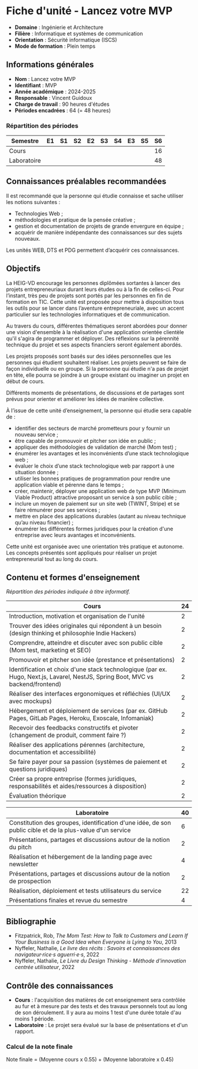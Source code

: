 # Fiche d'unité - Lancez votre MVP

- **Domaine** : Ingénierie et Architecture
- **Filière** : Informatique et systèmes de communication
- **Orientation** : Sécurité informatique (ISCS)
- **Mode de formation** : Plein temps

## Informations générales

- **Nom** : Lancez votre MVP
- **Identifiant** : MVP
- **Année académique** : 2024-2025
- **Responsable** : Vincent Guidoux
- **Charge de travail** : 90 heures d'études
- **Périodes encadrées** : 64 (= 48 heures)

### Répartition des périodes

| Semestre    | E1  | S1  | S2  | E2  | S3  | S4  | E3  | S5  | S6  |
| ----------- | --- | --- | --- | --- | --- | --- | --- | --- | --- |
| Cours       |     |     |     |     |     |     |     |     | 16  |
| Laboratoire |     |     |     |     |     |     |     |     | 48  |

## Connaissances préalables recommandées

Il est recommandé que la personne qui étudie connaisse et sache utiliser les
notions suivantes :

- Technologies Web ;
- méthodologies et pratique de la pensée créative ;
- gestion et documentation de projets de grande envergure en équipe ;
- acquérir de manière indépendante des connaissances sur des sujets nouveaux.

Les unités WEB, DTS et PDG permettent d’acquérir ces connaissances.

## Objectifs

La HEIG-VD encourage les personnes diplômées sortantes à lancer des projets
entrepreneuriaux durant leurs études ou à la fin de celles-ci. Pour l’instant,
très peu de projets sont portés par les personnes en fin de formation en TIC.
Cette unité est proposée pour mettre à disposition tous les outils pour se
lancer dans l’aventure entrepreneuriale, avec un accent particulier sur les
technologies informatiques et de communication.

Au travers du cours, différentes thématiques seront abordées pour donner une
vision d'ensemble à la réalisation d'une application orientée clientèle qu'il
s'agira de programmer et déployer. Des réflexions sur la pérennité technique du
projet et ses aspects financiers seront également abordés.

Les projets proposés sont basés sur des idées personnelles que les personnes qui
étudient souhaitent réaliser. Les projets peuvent se faire de façon individuelle
ou en groupe. Si la personne qui étudie n'a pas de projet en tête, elle pourra
se joindre à un groupe existant ou imaginer un projet en début de cours.

Différents moments de présentations, de discussions et de partages sont prévus
pour orienter et améliorer les idées de manière collective.

À l’issue de cette unité d’enseignement, la personne qui étudie sera capable de
:

- identifier des secteurs de marché prometteurs pour y fournir un nouveau
  service ;
- être capable de promouvoir et pitcher son idée en public ;
- appliquer des méthodologies de validation de marché (Mom test) ;
- énumérer les avantages et les inconvénients d’une stack technologique web ;
- évaluer le choix d’une stack technologique web par rapport à une situation
  donnée ;
- utiliser les bonnes pratiques de programmation pour rendre une application
  viable et pérenne dans le temps ;
- créer, maintenir, déployer une application web de type MVP (Minimum Viable
  Product) attractive proposant un service à son public cible ;
- inclure un moyen de paiement sur un site web (TWINT, Stripe) et se faire
  rémunérer pour ses services ;
- mettre en place des applications durables (autant au niveau technique qu’au
  niveau financier) ;
- énumérer les différentes formes juridiques pour la création d'une entreprise
  avec leurs avantages et inconvénients.

Cette unité est organisée avec une orientation très pratique et autonome. Les
concepts présentés sont appliqués pour réaliser un projet entrepreneurial tout
au long du cours.

## Contenu et formes d'enseignement

_Répartition des périodes indiquée à titre informatif._

| Cours                                                                                                                            | 24  |
| -------------------------------------------------------------------------------------------------------------------------------- | --- |
| Introduction, motivation et organisation de l'unité                                                                              | 2   |
| Trouver des idées originales qui répondent à un besoin (design thinking et philosophie Indie Hackers)                            | 2   |
| Comprendre, atteindre et discuter avec son public cible (Mom test, marketing et SEO)                                             | 2   |
| Promouvoir et pitcher son idée (prestance et présentations)                                                                      | 2   |
| Identification et choix d'une stack technologique (par ex. Hugo, Next.js, Lavarel, NestJS, Spring Boot, MVC vs backend/frontend) | 2   |
| Réaliser des interfaces ergonomiques et réfléchies (UI/UX avec mockups)                                                          | 2   |
| Hébergement et déploiement de services (par ex. GitHub Pages, GitLab Pages, Heroku, Exoscale, Infomaniak)                        | 2   |
| Recevoir des feedbacks constructifs et pivoter (changement de produit, comment faire ?)                                          | 2   |
| Réaliser des applications pérennes (architecture, documentation et accessibilité)                                                | 2   |
| Se faire payer pour sa passion (systèmes de paiement et questions juridiques)                                                    | 2   |
| Créer sa propre entreprise (formes juridiques, responsabilités et aides/ressources à disposition)                                | 2   |
| Évaluation théorique                                                                                                             | 2   |

| Laboratoire                                                                                               | 40  |
| --------------------------------------------------------------------------------------------------------- | --- |
| Constitution des groupes, identification d'une idée, de son public cible et de la plus-value d'un service | 6   |
| Présentations, partages et discussions autour de la notion du pitch                                       | 2   |
| Réalisation et hébergement de la landing page avec newsletter                                             | 4   |
| Présentations, partages et discussions autour de la notion de prospection                                 | 2   |
| Réalisation, déploiement et tests utilisateurs du service                                                 | 22  |
| Présentations finales et revue du semestre                                                                | 4   |

## Bibliographie

- Fitzpatrick, Rob, _The Mom Test: How to Talk to Customers and Learn If Your
  Business is a Good Idea when Everyone is Lying to You_, 2013
- Nyffeler, Nathalie, _Le livre des récits : Savoirs et connaissances des
  navigateur·rice·s aguerri·e·s_, 2022
- Nyffeler, Nathalie, _Le Livre du Design Thinking - Méthode d'innovation
  centrée utilisateur_, 2022

## Contrôle des connaissances

- **Cours** : l'acquisition des matières de cet enseignement sera contrôlée au
  fur et à mesure par des tests et des travaux personnels tout au long de son
  déroulement. Il y aura au moins 1 test d'une durée totale d'au moins 1
  période.
- **Laboratoire** : Le projet sera évalué sur la base de présentations et d'un
  rapport.

### Calcul de la note finale

Note finale = (Moyenne cours x 0.55) + (Moyenne laboratoire x 0.45)
